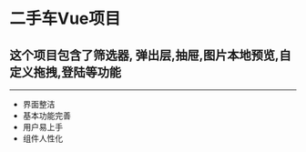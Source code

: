 # 二手车Vue项目
## 这个项目包含了筛选器, 弹出层,抽屉,图片本地预览,自定义拖拽,登陆等功能

--------------------------------------------

* 界面整洁
* 基本功能完善
* 用户易上手
* 组件人性化

